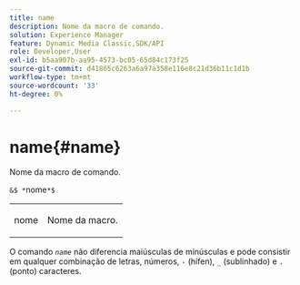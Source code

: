 ```yaml
---
title: name
description: Nome da macro de comando.
solution: Experience Manager
feature: Dynamic Media Classic,SDK/API
role: Developer,User
exl-id: b5aa907b-aa95-4573-bc05-65d84c173f25
source-git-commit: d41865c6263a6a97a358e116e8c21d36b11c1d1b
workflow-type: tm+mt
source-wordcount: '33'
ht-degree: 0%

---
```


# name{#name}

Nome da macro de comando.

`&$ *`nome`*$`

<table id="simpletable_A07C4682275F461BA1F3B7752CE3FAE1"> 
 <tr class="strow"> 
  <td class="stentry"> <p><span class="codeph"> <span class="varname"> nome</span></span> </p> </td> 
  <td class="stentry"> <p>Nome da macro. </p></td> 
 </tr> 
</table>

O comando *`name`* não diferencia maiúsculas de minúsculas e pode consistir em qualquer combinação de letras, números, `-` (hífen), `_` (sublinhado) e `.` (ponto) caracteres.
